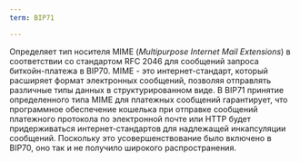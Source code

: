 ```yaml
---
term: BIP71

---
```

Определяет тип носителя MIME (*Multipurpose Internet Mail Extensions*) в соответствии со стандартом RFC 2046 для сообщений запроса биткойн-платежа в BIP70. MIME - это интернет-стандарт, который расширяет формат электронных сообщений, позволяя отправлять различные типы данных в структурированном виде. В BIP71 принятие определенного типа MIME для платежных сообщений гарантирует, что программное обеспечение кошелька при отправке сообщений платежного протокола по электронной почте или HTTP будет придерживаться интернет-стандартов для надлежащей инкапсуляции сообщений. Поскольку это усовершенствование было включено в BIP70, оно так и не получило широкого распространения.